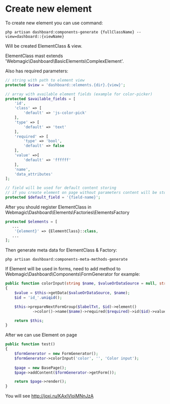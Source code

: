 # Create new element
To create new element you can use command:
```
php artisan dashboard:components-generate {fullClassName} --view=dashboard::{viewName}
```
Will be created ElementClass & view.

ElementClass mast extends 'Webmagic\Dashboard\BasicElements\ComplexElement'. 

Also has required parameters:
```php
// string with path to element view
protected $view = 'dashboard::elements.{dir}.{view}';

// array with available element fields (example for color-picker)
protected $available_fields = [
    'id',
    'class' => [
        'default' => 'js-color-pick'
    ],
    'type' => [
        'default' => 'text'
    ],
    'required' => [
        'type' => 'bool',
        'default' => false
    ],
    'value' =>[
        'default' => 'ffffff'
    ],
    'name',
    'data_attributes'
];

// field will be used for default content storing
// if you create element on page without parameters content will be stored to this field
protected $default_field = '{field-name}';
```
After you should register ElementClass in Webmagic\Dashboard\Elements\Factories\ElementsFactory
```php
protected $elements = [
   ...
    '{element}' => {ElementClass}::class,
   ...
];
```
Then generate meta data for ElementClass & Factory:
```
php artisan dashboard:components-meta-methods-generate
```
If Element will be used in forms, need to add method to Webmagic\Dashboard\Components\FormGenerator for example:
```php
public function colorInput(string $name, $valueOrDataSource = null, string $labelTxt = '', bool $required = false)
{
    $value = $this->getData($valueOrDataSource, $name);
    $id = 'id_'.uniqid();

    $this->prepareNextFormGroup($labelTxt, $id)->element()
            ->color()->name($name)->required($required)->id($id)->value($value);

    return $this;
}
```

After we can use Element on page
```php
public function test()
{
    $formGenerator = new FormGenerator();
    $formGenerator->colorInput('color', '', 'Color input');
    
    $page = new BasePage();
    $page->addContent($formGenerator->getForm());

    return $page->render();
}
```
You will see http://joxi.ru/KAxlVloiMNnJzA
